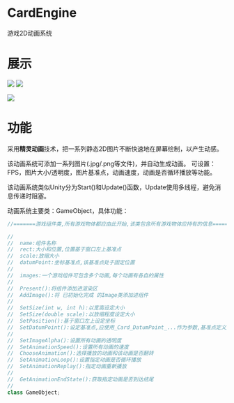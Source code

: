 # CardEngine
游戏2D动画系统

# 展示
<image src="https://user-images.githubusercontent.com/57032017/113245645-f3305b80-92e9-11eb-92df-d5a9f0c01239.gif" size=60%></image>
<image src="https://user-images.githubusercontent.com/57032017/113245878-6e920d00-92ea-11eb-84ff-01786895290b.gif" size=60%></image>

<image src="https://user-images.githubusercontent.com/57032017/113246014-bca71080-92ea-11eb-9350-bbbbbab66f92.gif" size=60%></image>


# 功能
采用**精灵动画**技术，把一系列静态2D图片不断快速地在屏幕绘制，以产生动感。

该动画系统可添加一系列图片(.jpg/.png等文件)，并自动生成动画。
可设置：FPS，图片大小/透明度，图片基准点，动画速度，动画是否循环播放等功能。

该动画系统类似Unity分为Start()和Update()函数，Update使用多线程，避免消息传递时阻塞。

动画系统主要类：GameObject，具体功能：
```cpp
//=======游戏组件类,所有游戏物体都应由此开始,该类包含所有游戏物体应持有的信息=======*/

//
//	name:组件名称
//	rect:大小和位置,位置基于窗口左上基准点
//	scale:放缩大小
//	datumPoint:坐标基准点,该基准点处于固定位置
//
//	images:一个游戏组件可包含多个动画,每个动画有各自的属性
//
//	Present():将组件添加进渲染区
//	AddImage():将 已初始化完成 的Image类添加进组件
//
//	SetSize(int w, int h):以宽高设定大小
//	SetSize(double scale):以放缩程度设定大小
//	SetPosition():基于窗口左上设定坐标
//	SetDatumPoint():设定基准点,应使用_Card_DatumPoint_...作为参数,基准点定义见上
//
//	SetImageAlpha():设置所有动画的透明度
//	SetAnimationSpeed():设置所有动画的速度
//	ChooseAnimation():选择播放的动画和该动画是否翻转
//	SetAnimationLoop():设置指定动画是否循环播放
//	SetAnimationReplay():指定动画重新播放
//
//	GetAnimationEndState():获取指定动画是否到达结尾
//
class GameObject;
```

